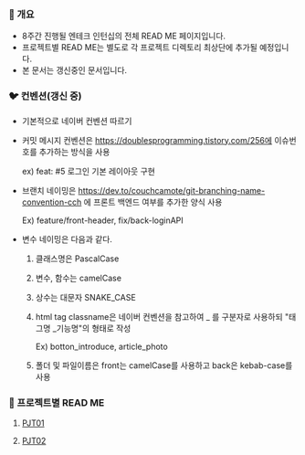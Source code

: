 
### 🐯 개요

- 8주간 진행될 엔테크 인턴십의 전체 READ ME 페이지입니다.
- 프로젝트별 READ ME는 별도로 각 프로젝트 디렉토리 최상단에 추가될 예정입니다.
- 본 문서는 갱신중인 문서입니다.



### 🐦 컨벤션(갱신 중)

- 기본적으로 네이버 컨벤션 따르기

- 커밋 메시지 컨벤션은 https://doublesprogramming.tistory.com/256에 이슈번호를 추가하는 방식을 사용

  ex) feat: #5 로그인 기본 레이아웃 구현

- 브랜치 네이밍은 https://dev.to/couchcamote/git-branching-name-convention-cch 에 프론트 백엔드 여부를 추가한 양식 사용

  Ex) feature/front-header, fix/back-loginAPI

- 변수 네이밍은 다음과 같다.

  1. 클래스명은 PascalCase

  2. 변수, 함수는 camelCase

  3. 상수는 대문자 SNAKE_CASE

  4. html tag classname은 네이버 컨벤션을 참고하여 _ 를 구분자로 사용하되 "태그명 _기능명"의 형태로 작성

     Ex) botton_introduce, article_photo

  5. 폴더 및 파일이름은 front는 camelCase를 사용하고 back은 kebab-case를 사용



### 🐶 프로젝트별 READ ME

1. [PJT01](https://gitlab.edwith.org/nts-2020-2nd-team3/cho_hyun_wook/blob/PJT1_dev/PJT_01/PJT01_README.md)

2. [PJT02](https://gitlab.edwith.org/nts-2020-2nd-team3/cho_hyun_wook/blob/PJT2_dev/PJT_02/PJT02_README.md)
